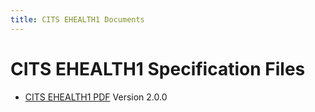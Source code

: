 ```yaml
---
title: CITS EHEALTH1 Documents
---
```

# CITS EHEALTH1 Specification Files

- [CITS EHEALTH1 PDF](./CITS_EHEALTH1_v2.0.0.pdf)
  Version 2.0.0
